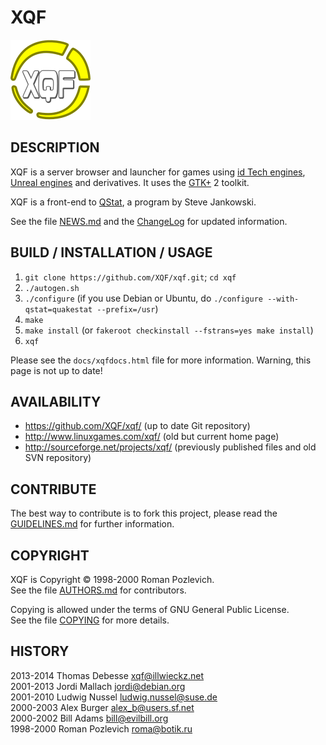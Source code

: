 XQF
===

![XQF logo](pixmaps/xqf.png)

DESCRIPTION
-----------

XQF is a server browser and launcher for games using [id Tech engines](http://en.wikipedia.org/wiki/Id_Tech), [Unreal engines](http://en.wikipedia.org/wiki/Unreal_Engine) and derivatives. It uses the [GTK+](http://www.gtk.org/) 2 toolkit.

XQF is a front-end to [QStat](http://qstat.sourceforge.net/), a program by Steve Jankowski.

See the file [NEWS.md](NEWS.md) and the [ChangeLog](ChangeLog) for updated information.


BUILD / INSTALLATION / USAGE
----------------------------

1. ``git clone https://github.com/XQF/xqf.git``; ``cd xqf``
2. ``./autogen.sh``
3. ``./configure`` (if you use Debian or Ubuntu, do ``./configure --with-qstat=quakestat --prefix=/usr``)
4. ``make``
5. ``make install`` (or ``fakeroot checkinstall --fstrans=yes make install``)
6. ``xqf``

Please see the ``docs/xqfdocs.html`` file for more information. Warning, this page is not up to date!


AVAILABILITY
------------

* https://github.com/XQF/xqf/ (up to date Git repository)
* http://www.linuxgames.com/xqf/ (old but current home page)
* http://sourceforge.net/projects/xqf/ (previously published files and old SVN repository)


CONTRIBUTE
----------

The best way to contribute is to fork this project, please read the [GUIDELINES.md](GUIDELINES.md) for further information.


COPYRIGHT
---------

XQF is Copyright © 1998-2000 Roman Pozlevich.  
See the file [AUTHORS.md](AUTHORS.md) for contributors.

Copying is allowed under the terms of GNU General Public License.  
See the file [COPYING](COPYING) for more details.


HISTORY
-------

2013-2014 Thomas Debesse <xqf@illwieckz.net>  
2001-2013 Jordi Mallach <jordi@debian.org>  
2001-2010 Ludwig Nussel <ludwig.nussel@suse.de>  
2000-2003 Alex Burger <alex_b@users.sf.net>  
2000-2002 Bill Adams <bill@evilbill.org>  
1998-2000 Roman Pozlevich <roma@botik.ru>
